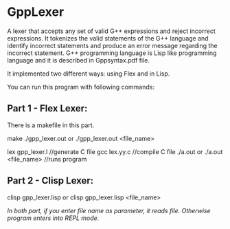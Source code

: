 # GppLexer

A lexer that accepts any set of valid G++ expressions and reject incorrect expressions. 
It tokenizes the valid statements of the G++ language and identify incorrect statements and produce an error message regarding the incorrect statement. 
G++ programming language is Lisp like programming language and it is described in Gppsyntax.pdf file.

It implemented two different ways: using Flex and in Lisp.

You can run this program with following commands:

## Part 1 - Flex Lexer:

There is a makefile in this part.

make
./gpp_lexer.out or ./gpp_lexer.out <file_name>


lex gpp_lexer.l //generate C file
gcc lex.yy.c //compile C file
./a.out or ./a.out <file_name> //runs program

## Part 2 - Clisp Lexer:

clisp gpp_lexer.lisp or clisp gpp_lexer.lisp <file_name>


*In both part, if you enter file name as parameter, it reads file. Otherwise program enters into REPL mode.*




